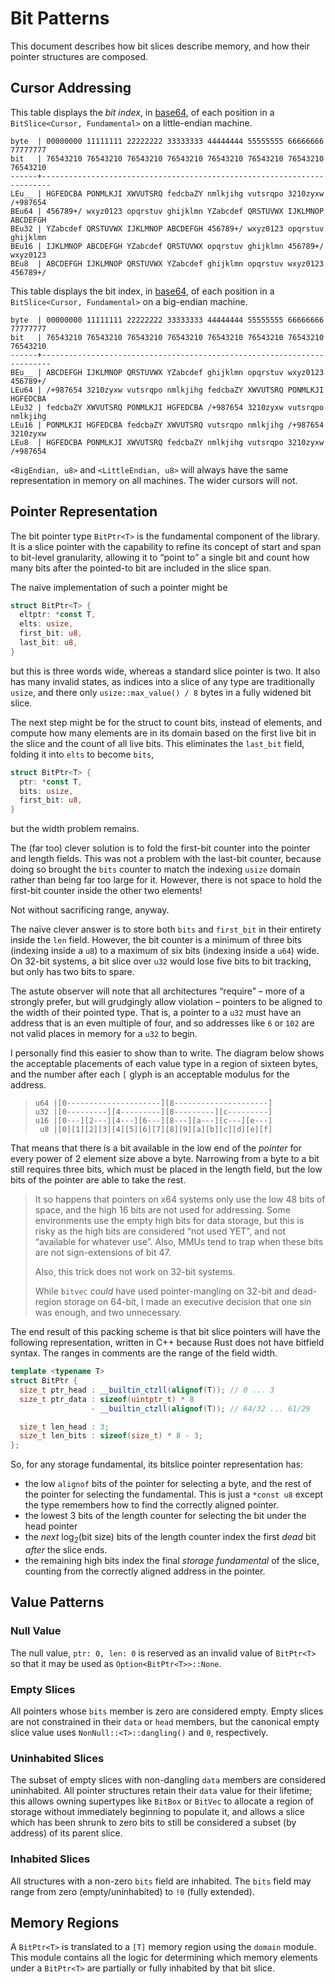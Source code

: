 # Bit Patterns

This document describes how bit slices describe memory, and how their pointer
structures are composed.

## Cursor Addressing

This table displays the *bit index*, in [base64], of each position in a
`BitSlice<Cursor, Fundamental>` on a little-endian machine.

```text
byte  | 00000000 11111111 22222222 33333333 44444444 55555555 66666666 77777777
bit   | 76543210 76543210 76543210 76543210 76543210 76543210 76543210 76543210
------+------------------------------------------------------------------------
LEu__ | HGFEDCBA PONMLKJI XWVUTSRQ fedcbaZY nmlkjihg vutsrqpo 3210zyxw /+987654
BEu64 | 456789+/ wxyz0123 opqrstuv ghijklmn YZabcdef QRSTUVWX IJKLMNOP ABCDEFGH
BEu32 | YZabcdef QRSTUVWX IJKLMNOP ABCDEFGH 456789+/ wxyz0123 opqrstuv ghijklmn
BEu16 | IJKLMNOP ABCDEFGH YZabcdef QRSTUVWX opqrstuv ghijklmn 456789+/ wxyz0123
BEu8  | ABCDEFGH IJKLMNOP QRSTUVWX YZabcdef ghijklmn opqrstuv wxyz0123 456789+/
```

This table displays the bit index, in [base64], of each position in a
`BitSlice<Cursor, Fundamental>` on a big-endian machine.

```text
byte  | 00000000 11111111 22222222 33333333 44444444 55555555 66666666 77777777
bit   | 76543210 76543210 76543210 76543210 76543210 76543210 76543210 76543210
------+------------------------------------------------------------------------
BEu__ | ABCDEFGH IJKLMNOP QRSTUVWX YZabcdef ghijklmn opqrstuv wxyz0123 456789+/
LEu64 | /+987654 3210zyxw vutsrqpo nmlkjihg fedcbaZY XWVUTSRQ PONMLKJI HGFEDCBA
LEu32 | fedcbaZY XWVUTSRQ PONMLKJI HGFEDCBA /+987654 3210zyxw vutsrqpo nmlkjihg
LEu16 | PONMLKJI HGFEDCBA fedcbaZY XWVUTSRQ vutsrqpo nmlkjihg /+987654 3210zyxw
LEu8  | HGFEDCBA PONMLKJI XWVUTSRQ fedcbaZY nmlkjihg vutsrqpo 3210zyxw /+987654
```

`<BigEndian, u8>` and `<LittleEndian, u8>` will always have the same
representation in memory on all machines. The wider cursors will not.

## Pointer Representation

The bit pointer type `BitPtr<T>` is the fundamental component of the library. It
is a slice pointer with the capability to refine its concept of start and span
to bit-level granularity, allowing it to “point to” a single bit and count how
many bits after the pointed-to bit are included in the slice span.

The naïve implementation of such a pointer might be

```rust
struct BitPtr<T> {
  eltptr: *const T,
  elts: usize,
  first_bit: u8,
  last_bit: u8,
}
```

but this is three words wide, whereas a standard slice pointer is two. It also
has many invalid states, as indices into a slice of any type are traditionally
`usize`, and there only `usize::max_value() / 8` bytes in a fully widened bit
slice.

The next step might be for the struct to count bits, instead of elements, and
compute how many elements are in its domain based on the first live bit in the
slice and the count of all live bits. This eliminates the `last_bit` field,
folding it into `elts` to become `bits`,

```rust
struct BitPtr<T> {
  ptr: *const T,
  bits: usize,
  first_bit: u8,
}
```

but the width problem remains.

The (far too) clever solution is to fold the first-bit counter into the pointer
and length fields. This was not a problem with the last-bit counter, because
doing so brought the `bits` counter to match the indexing `usize` domain rather
than being far too large for it. However, there is not space to hold the
first-bit counter inside the other two elements!

Not without sacrificing range, anyway.

The naïve clever answer is to store both `bits` and `first_bit` in their
entirety inside the `len` field. However, the bit counter is a minimum of three
bits (indexing inside a `u8`) to a maximum of six bits (indexing inside a `u64`)
wide. On 32-bit systems, a bit slice over `u32` would lose five bits to bit
tracking, but only has two bits to spare.

The astute observer will note that all architectures “require” – more of a
strongly prefer, but will grudgingly allow violation – pointers to be aligned to
the width of their pointed type. That is, a pointer to a `u32` must have an
address that is an even multiple of four, and so addresses like `6` or `102` are
not valid places in memory for a `u32` to begin.

I personally find this easier to show than to write. The diagram below shows the
acceptable placements of each value type in a region of sixteen bytes, and the
number after each `[` glyph is an acceptable modulus for the address.

> ```text
> u64 |[0---------------------][8---------------------]
> u32 |[0---------][4---------][8---------][c---------]
> u16 |[0---][2---][4---][6---][8---][a---][c---][e---]
>  u8 |[0][1][2][3][4][5][6][7][8][9][a][b][c][d][e][f]
> ```

That means that there is a bit available in the low end of the *pointer* for
every power of 2 element size above a byte. Narrowing from a byte to a bit still
requires three bits, which must be placed in the length field, but the low bits
of the pointer are able to take the rest.

> It so happens that pointers on x64 systems only use the low 48 bits of space,
> and the high 16 bits are not used for addressing. Some environments use the
> empty high bits for data storage, but this is risky as the high bits are
> considered “not used YET”, and not “available for whatever use”. Also, MMUs
> tend to trap when these bits are not sign-extensions of bit 47.
>
> Also, this trick does not work on 32-bit systems.
>
> While `bitvec` *could* have used pointer-mangling on 32-bit and dead-region
> storage on 64-bit, I made an executive decision that one sin was enough, and
> two unnecessary.

The end result of this packing scheme is that bit slice pointers will have the
following representation, written in C++ because Rust does not have bitfield
syntax. The ranges in comments are the range of the field width.

```cpp
template <typename T>
struct BitPtr {
  size_t ptr_head : __builtin_ctzll(alignof(T)); // 0 ... 3
  size_t ptr_data : sizeof(uintptr_t) * 8
                  - __builtin_ctzll(alignof(T)); // 64/32 ... 61/29

  size_t len_head : 3;
  size_t len_bits : sizeof(size_t) * 8 - 3;
};
```

So, for any storage fundamental, its bitslice pointer representation has:

- the low `alignof` bits of the pointer for selecting a byte, and the rest of
  the pointer for selecting the fundamental. This is just a `*const u8` except
  the type remembers how to find the correctly aligned pointer.
- the lowest 3 bits of the length counter for selecting the bit under the head
  pointer
- the *next* log<sub>2</sub>(bit size) bits of the length counter index the
  first *dead* bit *after* the slice ends.
- the remaining high bits index the final *storage fundamental* of the slice,
  counting from the correctly aligned address in the pointer.

## Value Patterns

### Null Value

The null value, `ptr: 0, len: 0` is reserved as an invalid value of `BitPtr<T>`
so that it may be used as `Option<BitPtr<T>>::None`.

### Empty Slices

All pointers whose `bits` member is zero are considered empty. Empty slices are
not constrained in their `data` or `head` members, but the canonical empty slice
value uses `NonNull::<T>::dangling()` and `0`, respectively.

### Uninhabited Slices

The subset of empty slices with non-dangling `data` members are considered
uninhabited. All pointer structures retain their `data` value for their
lifetime; this allows owning supertypes like `BitBox` or `BitVec` to allocate a
region of storage without immediately beginning to populate it, and allows a
slice which has been shrunk to zero bits to still be considered a subset (by
address) of its parent slice.

### Inhabited Slices

All structures with a non-zero `bits` field are inhabited. The `bits` field may
range from zero (empty/uninhabited) to `!0` (fully extended).

## Memory Regions

A `BitPtr<T>` is translated to a `[T]` memory region using the `domain` module.
This module contains all the logic for determining which memory elements under a
`BitPtr<T>` are partially or fully inhabited by that bit slice.

[base64]: https://en.wikipedia.org/wiki/Base64

